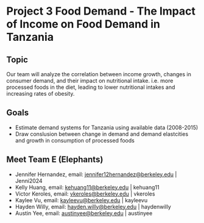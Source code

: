 # Project 3 Food Demand - The Impact of Income on Food Demand in Tanzania

## Topic
Our team will analyze the correlation between income growth, changes in consumer demand, and their impact on nutritional intake. i.e. more processed foods in the diet, leading to lower nutritional intakes and increasing rates of obesity.

## Goals
- Estimate demand systems for Tanzania using available data (2008-2015)
- Draw conslusion between change in demand and demand elastcities and growth in consumption of processed foods 

## Meet Team E (Elephants)
- Jennifer Hernandez, email: jennifer12hernandez@berkeley.edu | Jenni2024
- Kelly Huang, email: kehuang11@berkeley.edu | kehuang11 
- Victor Keroles, email: vkeroles@berkeley.edu | vkeroles 
- Kaylee Vu, email: kayleevu@berkeley.edu | kayleevu
- Hayden Willy, email: hayden.willy@berkeley.edu | haydenwilly
- Austin Yee, email: austinyee@berkeley.edu | austinyee
